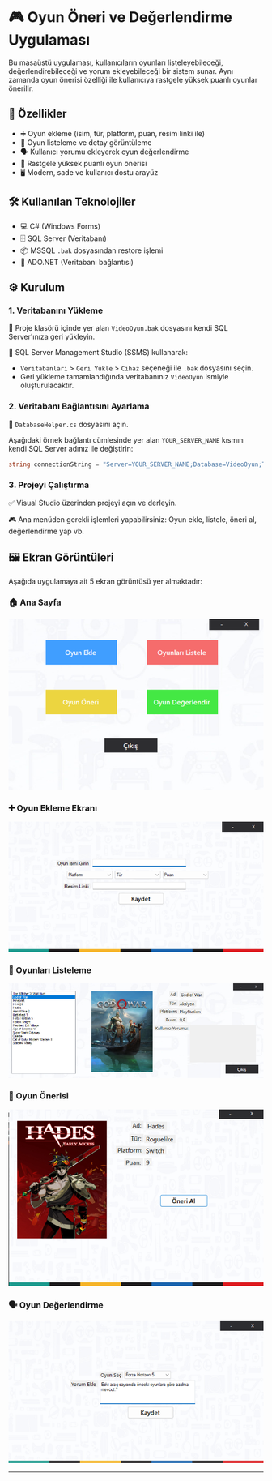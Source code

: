 # 🎮 Oyun Öneri ve Değerlendirme Uygulaması

Bu masaüstü uygulaması, kullanıcıların oyunları listeleyebileceği, değerlendirebileceği ve yorum ekleyebileceği bir sistem sunar. Aynı zamanda oyun önerisi özelliği ile kullanıcıya rastgele yüksek puanlı oyunlar önerilir.

## 🚀 Özellikler

- ➕ Oyun ekleme (isim, tür, platform, puan, resim linki ile)
- 📃 Oyun listeleme ve detay görüntüleme
- 🗣️ Kullanıcı yorumu ekleyerek oyun değerlendirme
- 🎲 Rastgele yüksek puanlı oyun önerisi
- 🖥️ Modern, sade ve kullanıcı dostu arayüz

## 🛠️ Kullanılan Teknolojiler

- 💻 C# (Windows Forms)
- 🗄️ SQL Server (Veritabanı)
- 📦 MSSQL `.bak` dosyasından restore işlemi
- 🔌 ADO.NET (Veritabanı bağlantısı)

## ⚙️ Kurulum

### 1. Veritabanını Yükleme
📁 Proje klasörü içinde yer alan `VideoOyun.bak` dosyasını kendi SQL Server'ınıza geri yükleyin.

🧭 SQL Server Management Studio (SSMS) kullanarak:
- `Veritabanları` > `Geri Yükle` > `Cihaz` seçeneği ile `.bak` dosyasını seçin.
- Geri yükleme tamamlandığında veritabanınız `VideoOyun` ismiyle oluşturulacaktır.

### 2. Veritabanı Bağlantısını Ayarlama
🔧 `DatabaseHelper.cs` dosyasını açın.

Aşağıdaki örnek bağlantı cümlesinde yer alan `YOUR_SERVER_NAME` kısmını kendi SQL Server adınız ile değiştirin:

```csharp
string connectionString = "Server=YOUR_SERVER_NAME;Database=VideoOyun;Trusted_Connection=True;";
```

### 3. Projeyi Çalıştırma
✅ Visual Studio üzerinden projeyi açın ve derleyin.

🎮 Ana menüden gerekli işlemleri yapabilirsiniz: Oyun ekle, listele, öneri al, değerlendirme yap vb.

## 🖼️ Ekran Görüntüleri

Aşağıda uygulamaya ait 5 ekran görüntüsü yer almaktadır:

### 🏠 Ana Sayfa
![Ana Sayfa](screenshots/anasayfa.png)

### ➕ Oyun Ekleme Ekranı
![Oyun Ekle](screenshots/oyun_ekle.png)

### 📃 Oyunları Listeleme
![Oyunları Listele](screenshots/oyunlari_listele.png)

### 🎲 Oyun Önerisi
![Oyun Öner](screenshots/oyun_oneri.png)

### 🗣️ Oyun Değerlendirme
![Oyun Değerlendir](screenshots/oyun_degerlendir.png)

---

